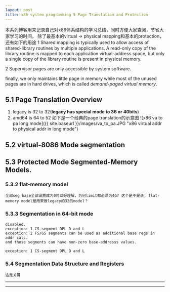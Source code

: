 ```yaml
---
layout: post
title: x86 system programming 5 Page Translation and Protection
---
```

  本系列博客用来记录自己对x86体系结构的学习总结，同时方便大家查阅，节省大家学习的时间。
  除了最基本的virtual -> physical mapping和基本的protection，还有如下的用途
  1 Shared mapping is typically used to allow access of shared-library routines by multiple applications. A read-only copy of the library routine is mapped to each application virtual-address space, but only a
single copy of the library routine is present in physical memory.

  2 Supervisor pages are only accessible by system software.

  finally, we only maintains little page in memory while most of the unused pages are in hard drives, which is called _demand-paged virtual memory_.

## 5.1 Page Translation Overview  
  1. legacy is 32 to 32(**legacy has special mode to 36 or 40bits**)
  2. amd64 is 64 to 52
  如下是一个经典的page translation的示意图
  ![x86 va to pa long mode]({{ site.baseurl }}/images/va_to_pa.JPG "x86 virtual addr to physical addr in long mode")

## 5.2 virtual-8086 Mode segmentation

## 5.3 Protected Mode Segmented-Memory Models.
### 5.3.2 flat-memory model
    全部seg base全部设置成为0可以好理解，为何limit都必须为4G? 这个是不是说, flat-memory model是用来做legacy的32的model？
### 5.3.3 Segmentation in 64-bit mode
    disabled. 
    exception: 1 CS-segment DPL D and L
    exception: 2 FS/GS segments can be used as additional base regs in addr calc.
    and those segments can have non-zero base-addresss values.

    exception: 1 CS-segment DPL D and L
### 5.4 Segmentation Data Structure and Registers
    这是关键

----
****
